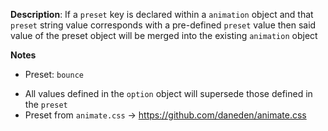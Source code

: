 __Description__: If a `preset` key is declared within a `animation` object and that `preset` string value corresponds with a pre-defined `preset` value then said value of the preset object will be merged into the existing `animation` object

__Notes__

+ Preset: `bounce`
- All values defined in the `option` object will supersede those defined in the `preset`
- Preset from `animate.css` -> https://github.com/daneden/animate.css